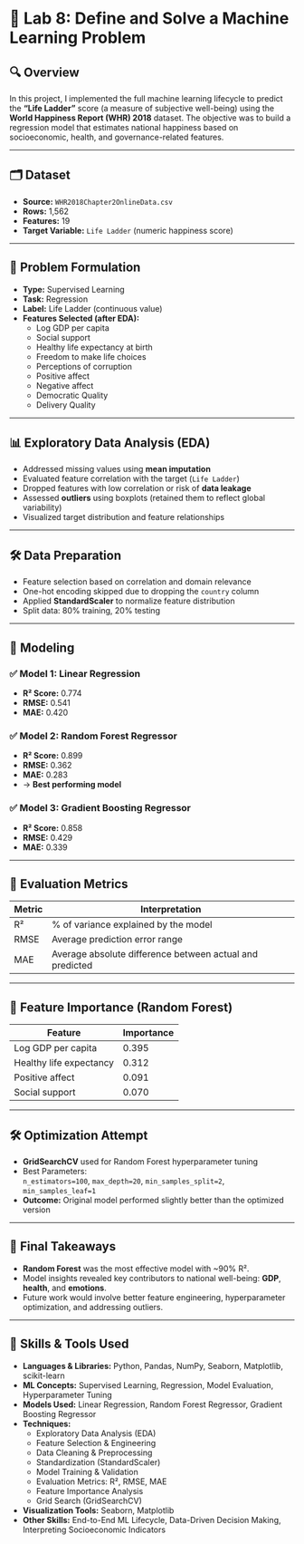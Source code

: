 # 📘 Lab 8: Define and Solve a Machine Learning Problem

## 🔍 Overview
In this project, I implemented the full machine learning lifecycle to predict the **“Life Ladder”** score (a measure of subjective well-being) using the **World Happiness Report (WHR) 2018** dataset. The objective was to build a regression model that estimates national happiness based on socioeconomic, health, and governance-related features.

---

## 🗂️ Dataset

- **Source:** `WHR2018Chapter2OnlineData.csv`
- **Rows:** 1,562
- **Features:** 19
- **Target Variable:** `Life Ladder` (numeric happiness score)

---

## 🔧 Problem Formulation

- **Type:** Supervised Learning  
- **Task:** Regression  
- **Label:** Life Ladder (continuous value)  
- **Features Selected (after EDA):**
  - Log GDP per capita
  - Social support
  - Healthy life expectancy at birth
  - Freedom to make life choices
  - Perceptions of corruption
  - Positive affect
  - Negative affect
  - Democratic Quality
  - Delivery Quality

---

## 📊 Exploratory Data Analysis (EDA)

- Addressed missing values using **mean imputation**
- Evaluated feature correlation with the target (`Life Ladder`)
- Dropped features with low correlation or risk of **data leakage**
- Assessed **outliers** using boxplots (retained them to reflect global variability)
- Visualized target distribution and feature relationships

---

## 🛠️ Data Preparation

- Feature selection based on correlation and domain relevance
- One-hot encoding skipped due to dropping the `country` column
- Applied **StandardScaler** to normalize feature distribution
- Split data: 80% training, 20% testing

---

## 🤖 Modeling

### ✅ Model 1: Linear Regression
- **R² Score:** 0.774  
- **RMSE:** 0.541  
- **MAE:** 0.420  

### ✅ Model 2: Random Forest Regressor
- **R² Score:** 0.899  
- **RMSE:** 0.362  
- **MAE:** 0.283  
- → **Best performing model**

### ✅ Model 3: Gradient Boosting Regressor
- **R² Score:** 0.858  
- **RMSE:** 0.429  
- **MAE:** 0.339  

---

## 🧪 Evaluation Metrics

| Metric | Interpretation |
|--------|----------------|
| R²     | % of variance explained by the model |
| RMSE   | Average prediction error range |
| MAE    | Average absolute difference between actual and predicted |

---

## 🌲 Feature Importance (Random Forest)

| Feature                          | Importance |
|----------------------------------|------------|
| Log GDP per capita               | 0.395      |
| Healthy life expectancy          | 0.312      |
| Positive affect                  | 0.091      |
| Social support                   | 0.070      |

---

## 🛠️ Optimization Attempt

- **GridSearchCV** used for Random Forest hyperparameter tuning  
- Best Parameters:  
  `n_estimators=100`, `max_depth=20`, `min_samples_split=2`, `min_samples_leaf=1`
- **Outcome:** Original model performed slightly better than the optimized version

---

## 🚀 Final Takeaways

- **Random Forest** was the most effective model with ~90% R².
- Model insights revealed key contributors to national well-being: **GDP**, **health**, and **emotions**.
- Future work would involve better feature engineering, hyperparameter optimization, and addressing outliers.

---

## 🧠 Skills & Tools Used

- **Languages & Libraries:** Python, Pandas, NumPy, Seaborn, Matplotlib, scikit-learn
- **ML Concepts:** Supervised Learning, Regression, Model Evaluation, Hyperparameter Tuning
- **Models Used:** Linear Regression, Random Forest Regressor, Gradient Boosting Regressor
- **Techniques:** 
  - Exploratory Data Analysis (EDA)
  - Feature Selection & Engineering
  - Data Cleaning & Preprocessing
  - Standardization (StandardScaler)
  - Model Training & Validation
  - Evaluation Metrics: R², RMSE, MAE
  - Feature Importance Analysis
  - Grid Search (GridSearchCV)
- **Visualization Tools:** Seaborn, Matplotlib
- **Other Skills:** End-to-End ML Lifecycle, Data-Driven Decision Making, Interpreting Socioeconomic Indicators
